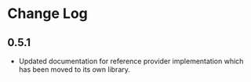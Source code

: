 # Change Log #

## 0.5.1 ##

* Updated documentation for reference provider implementation which has been moved to its own library.